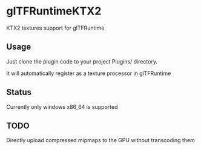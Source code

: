 # glTFRuntimeKTX2
KTX2 textures support for glTFRuntime

## Usage

Just clone the plugin code to your project Plugins/ directory.

It will automatically register as a texture processor in glTFRuntime

## Status

Currently only windows x86_64 is supported

## TODO

Directly upload compressed mipmaps to the GPU without transcoding them
